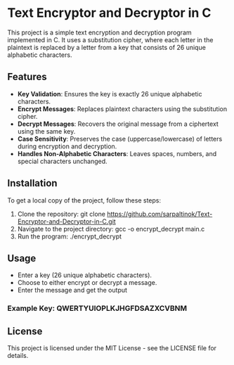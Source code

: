 # Text Encryptor and Decryptor in C

This project is a simple text encryption and decryption program implemented in C. It uses a substitution cipher, where each letter in the plaintext is replaced by a letter from a key that consists of 26 unique alphabetic characters.

## Features

- **Key Validation**: Ensures the key is exactly 26 unique alphabetic characters.
- **Encrypt Messages**: Replaces plaintext characters using the substitution cipher.
- **Decrypt Messages**: Recovers the original message from a ciphertext using the same key.
- **Case Sensitivity**: Preserves the case (uppercase/lowercase) of letters during encryption and decryption.
- **Handles Non-Alphabetic Characters**: Leaves spaces, numbers, and special characters unchanged.


## Installation

To get a local copy of the project, follow these steps:

1. Clone the repository:
   git clone https://github.com/sarpaltinok/Text-Encryptor-and-Decryptor-in-C.git
2. Navigate to the project directory:
   gcc -o encrypt_decrypt main.c
3. Run the program:
   ./encrypt_decrypt

## Usage

- Enter a key (26 unique alphabetic characters).
- Choose to either encrypt or decrypt a message.
- Enter the message and get the output

### Example Key: QWERTYUIOPLKJHGFDSAZXCVBNM


## License
This project is licensed under the MIT License - see the LICENSE file for details.

 


